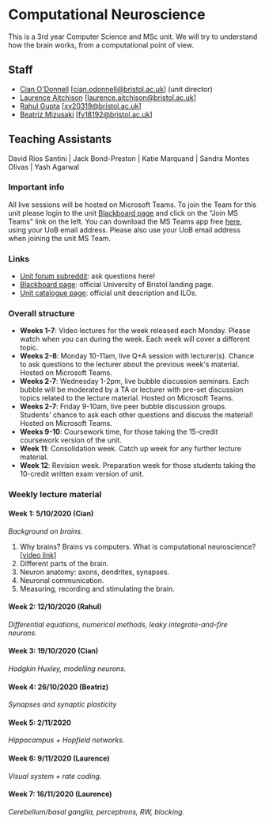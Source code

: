 # Computational Neuroscience

This is a 3rd year Computer Science and MSc unit. We will try to understand how the brain works, from a computational point of view.

## Staff
- [Cian O'Donnell](https://odonnellgroup.github.io) [cian.odonnell@bristol.ac.uk] (unit director)
- [Laurence Aitchison](http://www.gatsby.ucl.ac.uk/~laurence/) [laurence.aitchison@bristol.ac.uk]
- [Rahul Gupta](https://odonnellgroup.github.io/people/Rahul_Gupta) [xv20319@bristol.ac.uk]
- [Beatriz Mizusaki](https://odonnellgroup.github.io/people/Beatriz_Mizusaki) [fv18192@bristol.ac.uk]

## Teaching Assistants
David Rios Santini | Jack Bond-Preston | Katie Marquand | Sandra Montes Olivas | Yash Agarwal

### Important info
All live sessions will be hosted on Microsoft Teams. To join the Team for this unit please login to the unit [Blackboard page](https://www.ole.bris.ac.uk/webapps/blackboard/content/listContentEditable.jsp?content_id=_4563857_1&course_id=_240792_1) and click on the "Join MS Teams" link on the left. You can download the MS Teams app free [here](https://www.microsoft.com/en/microsoft-365/microsoft-teams/download-app), using your UoB email address. Please also use your UoB email address when joining the unit MS Team.

### Links
- [Unit forum subreddit](https://www.reddit.com/r/coms30017_20_21): ask questions here!
- [Blackboard page](https://www.ole.bris.ac.uk/webapps/blackboard/content/listContentEditable.jsp?content_id=_4563857_1&course_id=_240792_1): official University of Bristol landing page.
- [Unit catalogue page](https://www.bris.ac.uk/unit-programme-catalogue/UnitDetails.jsa?ayrCode=20%2F21&unitCode=COMS30017): official unit description and ILOs.

### Overall structure
- **Weeks 1-7**: Video lectures for the week released each Monday. Please watch when you can during the week. Each week will cover a different topic.
- **Weeks 2-8**: Monday 10-11am, live Q+A session with lecturer(s). Chance to ask questions to the lecturer about the previous week's material. Hosted on Microsoft Teams.
- **Weeks 2-7**: Wednesday 1-2pm, live bubble discussion seminars. Each bubble will be moderated by a TA or lecturer with pre-set discussion topics related to the lecture material. Hosted on Microsoft Teams.
- **Weeks 2-7**: Friday 9-10am, live peer bubble discussion groups. Students' chance to ask each other questions and discuss the material! Hosted on Microsoft Teams.
- **Weeks 9-10**: Coursework time, for those taking the 15-credit coursework version of the unit.
- **Week 11**: Consolidation week. Catch up week for any further lecture material.
- **Week 12**: Revision week. Preparation week for those students taking the 10-credit written exam version of unit.

### Weekly lecture material ###
#### Week 1: 5/10/2020 (Cian)
*Background on brains.*
1.	Why brains? Brains vs computers. What is computational neuroscience? [[video link]](https://web.microsoftstream.com/video/7a8de12a-4be1-4e79-ae1e-e080ecf81215)
2.	Different parts of the brain.
3.	Neuron anatomy: axons, dendrites, synapses.
4.	Neuronal communication.
5.	Measuring, recording and stimulating the brain.

#### Week 2: 12/10/2020 (Rahul)
*Differential equations, numerical methods, leaky integrate-and-fire neurons.*

#### Week 3: 19/10/2020 (Cian)
*Hodgkin Huxley, modelling neurons.*

#### Week 4: 26/10/2020 (Beatriz)
*Synapses and synaptic plasticity*

#### Week 5: 2/11/2020
*Hippocampus + Hopfield networks.*

#### Week 6: 9/11/2020 (Laurence)
*Visual system + rate coding.*

#### Week 7: 16/11/2020 (Laurence)
*Cerebellum/basal ganglia, perceptrons, RW, blocking.*

